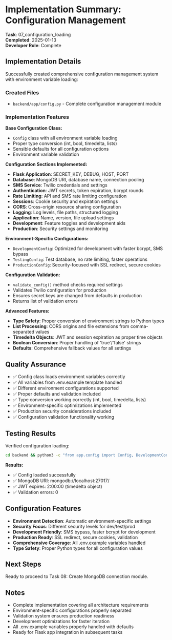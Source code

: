 # Implementation Summary: Configuration Management

**Task**: 07_configuration_loading  
**Completed**: 2025-01-13  
**Developer Role**: Complete  

## Implementation Details

Successfully created comprehensive configuration management system with environment variable loading:

### Created Files
- `backend/app/config.py` - Complete configuration management module

### Implementation Features

**Base Configuration Class:**
- `Config` class with all environment variable loading
- Proper type conversion (int, bool, timedelta, lists)
- Sensible defaults for all configuration options
- Environment variable validation

**Configuration Sections Implemented:**
- **Flask Application**: SECRET_KEY, DEBUG, HOST, PORT
- **Database**: MongoDB URI, database name, connection pooling
- **SMS Service**: Twilio credentials and settings
- **Authentication**: JWT secrets, token expiration, bcrypt rounds
- **Rate Limiting**: API and SMS rate limiting configuration
- **Sessions**: Cookie security and expiration settings
- **CORS**: Cross-origin resource sharing configuration
- **Logging**: Log levels, file paths, structured logging
- **Application**: Name, version, file upload settings
- **Development**: Feature toggles and development aids
- **Production**: Security settings and monitoring

**Environment-Specific Configurations:**
- `DevelopmentConfig`: Optimized for development with faster bcrypt, SMS bypass
- `TestingConfig`: Test database, no rate limiting, faster operations
- `ProductionConfig`: Security-focused with SSL redirect, secure cookies

**Configuration Validation:**
- `validate_config()` method checks required settings
- Validates Twilio configuration for production
- Ensures secret keys are changed from defaults in production
- Returns list of validation errors

**Advanced Features:**
- **Type Safety**: Proper conversion of environment strings to Python types
- **List Processing**: CORS origins and file extensions from comma-separated values
- **Timedelta Objects**: JWT and session expiration as proper time objects
- **Boolean Conversion**: Proper handling of 'true'/'false' strings
- **Defaults**: Comprehensive fallback values for all settings

## Quality Assurance
- ✅ Config class loads environment variables correctly
- ✅ All variables from .env.example template handled
- ✅ Different environment configurations supported
- ✅ Proper defaults and validation included
- ✅ Type conversion working correctly (int, bool, timedelta, lists)
- ✅ Environment-specific optimizations implemented
- ✅ Production security considerations included
- ✅ Configuration validation functionality working

## Testing Results
Verified configuration loading:
```bash
cd backend && python3 -c "from app.config import Config, DevelopmentConfig, ProductionConfig; ..."
```
**Results:**
- ✅ Config loaded successfully
- ✅ MongoDB URI: mongodb://localhost:27017/
- ✅ JWT expires: 2:00:00 (timedelta object)
- ✅ Validation errors: 0

## Configuration Features
- **Environment Detection**: Automatic environment-specific settings
- **Security Focus**: Different security levels for dev/test/prod
- **Development Friendly**: SMS bypass, faster bcrypt for development
- **Production Ready**: SSL redirect, secure cookies, validation
- **Comprehensive Coverage**: All .env.example variables handled
- **Type Safety**: Proper Python types for all configuration values

## Next Steps
Ready to proceed to Task 08: Create MongoDB connection module.

## Notes
- Complete implementation covering all architecture requirements
- Environment-specific configurations properly separated
- Validation system ensures production readiness
- Development optimizations for faster iteration
- All .env.example variables properly handled with defaults
- Ready for Flask app integration in subsequent tasks